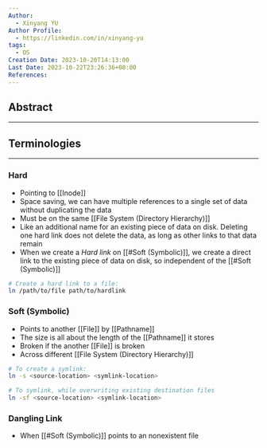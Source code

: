 ```yaml
---
Author:
  - Xinyang YU
Author Profile:
  - https://linkedin.com/in/xinyang-yu
tags:
  - OS
Creation Date: 2023-10-20T14:13:00
Last Date: 2023-10-22T23:26:36+08:00
References:
---
```

## Abstract
---


## Terminologies 
---
### Hard
- Pointing to [[Inode]]
- Space saving, we can have multiple references to a single set of data without duplicating the data
- Must be on the same [[File System (Directory Hierarchy)]]
- Like an additional name for an existing piece of data on disk. Deleting one hard link does not delete the data, as long as other links to that data remain
- When we create a *Hard link* on [[#Soft (Symbolic)]], we create a direct link to the existing piece of data on disk, so independent of the [[#Soft (Symbolic)]]

```bash
# Create a hard link to a file:
ln /path/to/file path/to/hardlink
```

### Soft (Symbolic)
- Points to another [[File]] by [[Pathname]]
- The size is all about the length of the [[Pathname]] it stores
- Broken if the another [[File]] is broken
- Across different [[File System (Directory Hierarchy)]]
```bash
# To create a symlink:
ln -s <source-location> <symlink-location>

# To symlink, while overwriting existing destination files
ln -sf <source-location> <symlink-location>
```

### Dangling Link
- When [[#Soft (Symbolic)]] points to an nonexistent file